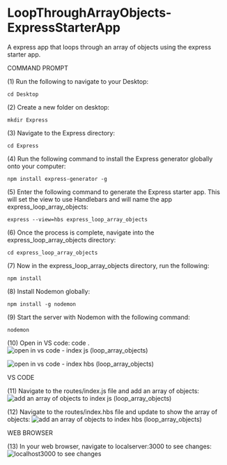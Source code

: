 # LoopThroughArrayObjects-ExpressStarterApp
A express app that loops through an array of objects using the express starter app. 

COMMAND PROMPT

(1) Run the following to navigate to your Desktop: 

    cd Desktop

(2) Create a new folder on desktop: 

    mkdir Express

(3) Navigate to the Express directory: 

    cd Express

(4) Run the following command to install the Express generator globally onto your computer: 

    npm install express-generator -g

(5) Enter the following command to generate the Express starter app. This will set the view to use Handlebars and will name the app express_loop_array_objects: 

    express --view=hbs express_loop_array_objects

(6) Once the process is complete, navigate into the express_loop_array_objects directory: 

    cd express_loop_array_objects 

(7) Now in the express_loop_array_objects directory, run the following: 

    npm install

(8) Install Nodemon globally: 

    npm install -g nodemon

(9) Start the server with Nodemon with the following command: 

    nodemon

(10) Open in VS code: code . 
![open in vs code - index js (loop_array_objects)](https://user-images.githubusercontent.com/35668707/67342603-6f185880-f4e7-11e9-81df-dd0a58b0b912.JPG)

![open in vs code - index hbs (loop_array_objects)](https://user-images.githubusercontent.com/35668707/67342529-41cbaa80-f4e7-11e9-858c-87b0663f00c8.JPG)


VS CODE

(11) Navigate to the routes/index.js file and add an array of objects: 
![add an array of objects to index js (loop_array_objects)](https://user-images.githubusercontent.com/35668707/67342212-886cd500-f4e6-11e9-9417-e10858261c18.JPG)


(12) Navigate to the routes/index.hbs file and update to show the array of objects: ![add an array of objects to index hbs (loop_array_objects)](https://user-images.githubusercontent.com/35668707/67342121-4ba0de00-f4e6-11e9-8721-12e23fd31428.JPG)


WEB BROWSER

(13) In your web browser, navigate to localserver:3000 to see changes: ![localhost3000 to see changes](https://user-images.githubusercontent.com/35668707/67342306-b225fc00-f4e6-11e9-9ec5-a86efffe0ba7.JPG)


